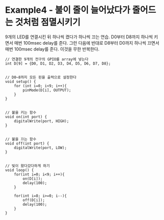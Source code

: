 Example4 - 불이 줄이 늘어났다가 줄어드는 것처럼 점멸시키기
==========================================================

9개의 LED를 연결시킨 뒤 하나씩 켰다가 하나씩 끄는 연습.
D0부터 D8까지 하나씩 키면서 매번 100msec delay를 준다.
그런 다음에 반대로 D8부터 D0까지 하나씩 끄면서 매번 100msec delay를 준다.
이것을 무한 반복한다.

~~~
// 연결한 9개의 전구의 GPIO를 array에 넣는다
int D[9] = {D0, D1, D2, D3, D4, D5, D6, D7, D8};


// D0~8까지 모든 핀을 출력으로 설정한다
void setup() {
	for (int i=0; i<9; i++){
		pinMode(D[i], OUTPUT);
	}
}


// 불을 키는 함수
void on(int port) {
	digitalWrite(port, HIGH);
}


// 불을 끄는 함수
void off(int port) {
	digitalWrite(port, LOW);
}


// 빛이 왔다갔다하게 하기
void loop() {
	for(int i=0; i<9; i++){
		on(D[i]);
		delay(100);
	}

	for(int i=8; i>=0; i--){
		off(D[i]);
		delay(100);
	}
}
~~~
